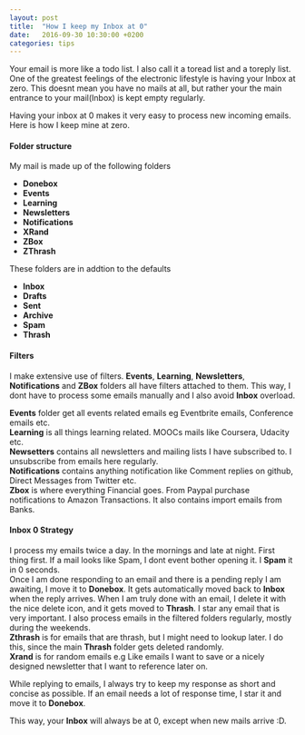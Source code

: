 ```yaml
---
layout: post
title:  "How I keep my Inbox at 0"
date:   2016-09-30 10:30:00 +0200
categories: tips
---
```

Your email is more like a todo list. I also call it a toread list and a toreply list.
One of the greatest feelings of the electronic lifestyle is having your Inbox at zero.
This doesnt mean you have no mails at all, but rather your the main entrance to your mail(Inbox)
is kept empty regularly.  

Having your inbox at 0 makes it very easy to process new incoming emails. Here is how I keep mine at zero.

#### **Folder structure**
My mail is made up of the following folders

* **Donebox**
* **Events**
* **Learning**
* **Newsletters**
* **Notifications**
* **XRand**
* **ZBox**
* **ZThrash**

These folders are in addtion to the defaults

* **Inbox**
* **Drafts**
* **Sent**
* **Archive**
* **Spam**
* **Thrash**  

#### **Filters**
I make extensive use of filters. **Events**, **Learning**, **Newsletters**, **Notifications** and **ZBox** folders all have filters attached to them. This way, I dont have to process some emails manually and I also avoid **Inbox** overload.  

**Events** folder get all events related emails eg Eventbrite emails, Conference emails etc.  
**Learning** is all things learning related. MOOCs mails like Coursera, Udacity etc.  
**Newsetters** contains all newsletters and mailing lists I have subscribed to. I unsubscribe from emails here regularly.  
**Notifications** contains anything notification like Comment replies on github, Direct Messages from Twitter etc.  
**Zbox** is where everything Financial goes. From Paypal purchase notifications to Amazon Transactions. It also contains import emails from Banks.


#### **Inbox 0 Strategy**
I process my emails twice a day. In the mornings and late at night.
First thing first. If a mail looks like Spam, I dont event bother opening it. I **Spam** it in 0 seconds.  
Once I am done responding to an email and there is a pending reply I am awaiting, I move it to **Donebox**. It gets automatically moved back to **Inbox** when the reply arrives. When I am truly done with an email, I delete it with the nice delete icon, and it gets moved to **Thrash**. I star any email that is very important. I also process emails in the filtered folders regularly, mostly during the weekends.  
**Zthrash** is for emails that are thrash, but I might need to lookup later. I do this, since the main **Thrash** folder gets deleted randomly.  
**Xrand** is for random emails e.g Like emails I want to save or a nicely designed newsletter that I want to reference later on.  

While replying to emails, I always try to keep my response as short and concise as possible.
If an email needs a lot of response time, I star it and move it to **Donebox**.


This way, your **Inbox** will always be at 0, except when new mails arrive :D.

